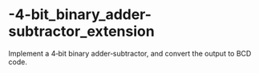 # -4-bit_binary_adder-subtractor_extension
Implement a 4‐bit binary adder‐subtractor, and convert the output to BCD code.
